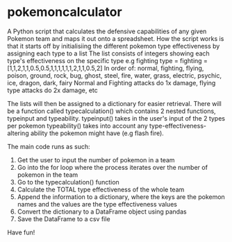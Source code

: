 # pokemoncalculator
A Python script that calculates the defensive capabilities of any given Pokemon team and maps it out onto a spreadsheet.
How the script works is that it starts off by initialisiing the different pokemon type effectiveness by assigning each type to a list
The list consists of integers showing each type's effectiveness on the specific type
e.g fighting type = fighting = [1,1,2,1,1,0.5,0.5,1,1,1,1,1,1,2,1,1,0.5,2]
In order of: normal, fighting, flying, poison, ground, rock, bug, ghost, steel, fire, water, grass, electric, psychic, ice, dragon, dark, fairy
Normal and Fighting attacks do 1x damage, flying type attacks do 2x damage, etc

The lists will then be assigned to a dictionary for easier retrieval.
There will be a function called typecalculation() which contains 2 nested functions, typeinput and typeability.
typeinput() takes in the user's input of the 2 types per pokemon
typeability() takes into account any type-effectiveness-altering ability the pokemon might have (e.g flash fire).

The main code runs as such:
1. Get the user to input the number of pokemon in a team
2. Go into the for loop where the process iterates over the number of pokemon in the team
3. Go to the typecalculation() function
4. Calculate the TOTAL type effectiveness of the whole team
5. Append the information to a dictionary, where the keys are the pokemon names and the values are the type effectiveness values
6. Convert the dictionary to a DataFrame object using pandas
7. Save the DataFrame to a csv file

Have fun!
